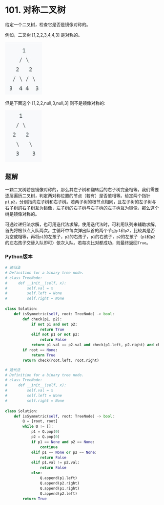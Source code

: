 # 101. 对称二叉树

给定一个二叉树，检查它是否是镜像对称的。

 
例如，二叉树 [1,2,2,3,4,4,3] 是对称的。

![img](.\img\101_img1.jpg)

但是下面这个 [1,2,2,null,3,null,3] 则不是镜像对称的:

![img](.\img\101_img2.jpg)

## 题解
一颗二叉树若是镜像对称的，那么其左子树和翻转后的右子树完全相等。我们需要逐层遍历二叉树，判定两对称位置的节点（若有）是否值相等。给定两个指针`p1`,`p2`，分别指向左子树和右子树。若两子树的根节点相同，且左子树的左子树与右子树的右子树互为镜像，左子树的右子树与右子树的左子树互为镜像，那么这个树是镜像对称的。

可通过递归法求解，也可用迭代法求解。使用迭代法时，可利用队列来辅助求解。首先将根节点入队两次。主循环中每次弹出队首的两个节点`p1`和`p2`，比较其是否为空或相等，再将`p1`的左孩子，`p2`的右孩子，`p1`的右孩子，`p2`的左孩子（`p1`和`p2`的左右孩子交替入队即可）依次入队。若每次比对都成功，则最终返回`True`。
### Python版本

```python
# 递归法
# Definition for a binary tree node.
# class TreeNode:
#     def __init__(self, x):
#         self.val = x
#         self.left = None
#         self.right = None

class Solution:
    def isSymmetric(self, root: TreeNode) -> bool:
        def check(p1, p2):
            if not p1 and not p2: 
                return True
            elif not p1 or not p2: 
                return False
            return p1.val == p2.val and check(p1.left, p2.right) and check(p1.right,p2.left)
        if root == None:
            return True
        return check(root.left, root.right)
```

```python
# 迭代法
# Definition for a binary tree node.
# class TreeNode:
#     def __init__(self, x):
#         self.val = x
#         self.left = None
#         self.right = None

class Solution:
    def isSymmetric(self, root: TreeNode) -> bool:
        Q = [root, root]
        while Q != []:
            p1 = Q.pop(0)
            p2 = Q.pop(0)
            if p1 == None and p2 == None:
                continue
            elif p1 == None or p2 == None:
                return False
            elif p1.val != p2.val:
                return False
            else:
                Q.append(p1.left)
                Q.append(p2.right)
                Q.append(p1.right)
                Q.append(p2.left)
        return True
```